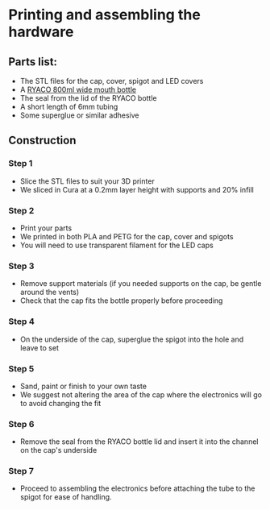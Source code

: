 # Printing and assembling the hardware
## Parts list:
* The STL files for the cap, cover, spigot and LED covers
* A [RYACO 800ml wide mouth bottle](https://www.amazon.co.uk/dp/B088B7RL98/ref=cm_sw_r_tw_dp_RTAABATTSC8DW0E9HZ2Y)
* The seal from the lid of the RYACO bottle
* A short length of 6mm tubing
* Some superglue or similar adhesive

## Construction
### Step 1
* Slice the STL files to suit your 3D printer
* We sliced in Cura at a 0.2mm layer height with supports and 20% infill
### Step 2
* Print your parts 
* We printed in both PLA and PETG for the cap, cover and spigots
* You will need to use transparent filament for the LED caps
### Step 3
* Remove support materials (if you needed supports on the cap, be gentle around the vents)
* Check that the cap fits the bottle properly before proceeding
### Step 4
* On the underside of the cap, superglue the spigot into the hole and leave to set
### Step 5
* Sand, paint or finish to your own taste
* We suggest not altering the area of the cap where the electronics will go to avoid changing the fit
### Step 6
* Remove the seal from the RYACO bottle lid and insert it into the channel on the cap's underside
### Step 7
* Proceed to assembling the electronics before attaching the tube to the spigot for ease of handling.




